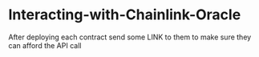 # Interacting-with-Chainlink-Oracle

After deploying each contract send some LINK to them to make sure they can afford the API call
